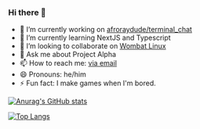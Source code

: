 ### Hi there 👋

<!--
**afroraydude/afroraydude** is a ✨ _special_ ✨ repository because its `README.md` (this file) appears on your GitHub profile.

- 🤔 I’m looking for help with ...
-->

- 🔭 I’m currently working on [afroraydude/terminal_chat](https://github.com/afroraydude/terminal_chat)
- 🌱 I’m currently learning NextJS and Typescript
- 👯 I’m looking to collaborate on [Wombat Linux](https://wombatlinux.org)
- 💬 Ask me about Project Alpha
- 📫 How to reach me: [via email](mailto:afroraydude@protonmail.org)
- 😄 Pronouns: he/him
- ⚡ Fun fact: I make games when I'm bored.

[![Anurag's GitHub stats](https://github-readme-stats.vercel.app/api?username=afroraydude&count_private=true&show_icons=true&theme=radical)](https://github.com/anuraghazra/github-readme-stats)

[![Top Langs](https://github-readme-stats.vercel.app/api/top-langs/?username=afroraydude&theme=radical&hide=HTML,ShaderLab,HLSL)](https://github.com/anuraghazra/github-readme-stats)
